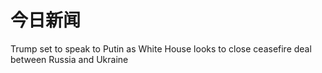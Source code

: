 # 今日新闻

Trump set to speak to Putin as White House looks to close ceasefire deal between Russia and Ukraine